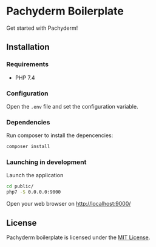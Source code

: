 # Pachyderm Boilerplate

Get started with Pachyderm!

## Installation

### Requirements

- PHP 7.4

### Configuration

Open the `.env` file and set the configuration variable.

### Dependencies

Run composer to install the depencencies:

```bash
composer install
```

### Launching in development

Launch the application

```bash
cd public/
php7 -S 0.0.0.0:9000
```

Open your web browser on [http://localhost:9000/](http://localhost:9000/)

## License

Pachyderm boilerplate is licensed under the [MIT License](./LICENSE).
